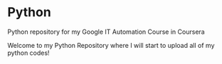 # Python
Python repository for my Google IT Automation Course in Coursera

Welcome to my Python Repository where I will start to upload all of my python codes!
